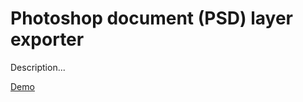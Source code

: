 # Photoshop document (PSD) layer exporter
Description...

[Demo](https://products.aspose.app/psd/extract)